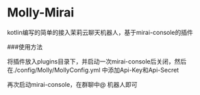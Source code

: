 # Molly-Mirai


kotlin编写的简单的接入茉莉云聊天机器人，基于mirai-console的插件

###使用方法

将插件放入plugins目录下，并启动一次mirai-console后关闭，然后在./config/Molly/MollyConfig.yml 中添加Api-Key和Api-Secret

再次启动mirai-console，在群聊中@ 机器人即可